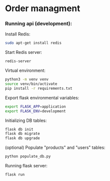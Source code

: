 # Order managment

### Running api (development):
Install Redis:
```bash
sudo apt-get install redis
```
Start Redis server:
```bash
redis-server
```
Virtual environment:
```bash
python3 -m venv venv
source venv/bin/activate
pip install -r requirements.txt
```
Export flask environmental variables:
```bash
export FLASK_APP=application
export FLASK_ENV=development
```
Initializing DB tables:
```bash
flask db init
flask db migrate
flask db upgrade
```
(optional) Populate "products" and "users" tables:
```bash
python populate_db.py
```
Running flask server:
```bash
flask run
```
